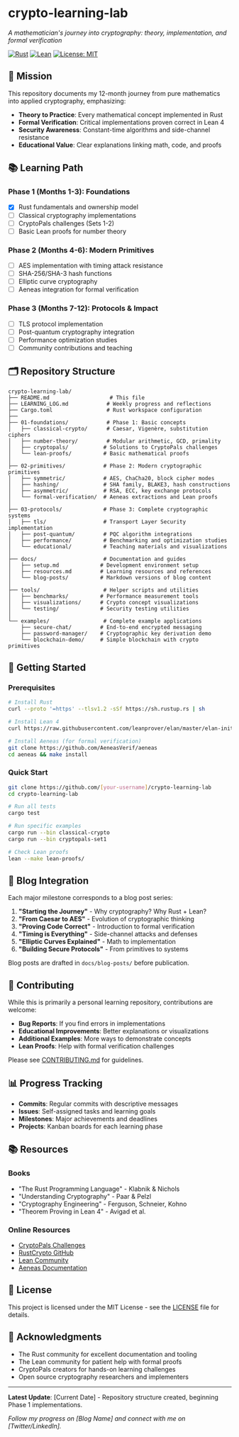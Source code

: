 # crypto-learning-lab
*A mathematician's journey into cryptography: theory, implementation, and formal verification*

[![Rust](https://img.shields.io/badge/rust-%23000000.svg?style=for-the-badge&logo=rust&logoColor=white)](https://www.rust-lang.org/)
[![Lean](https://img.shields.io/badge/Lean-4-blue?style=for-the-badge)](https://lean-lang.org/)
[![License: MIT](https://img.shields.io/badge/License-MIT-yellow.svg?style=for-the-badge)](https://opensource.org/licenses/MIT)

## 🎯 Mission

This repository documents my 12-month journey from pure mathematics into applied cryptography, emphasizing:
- **Theory to Practice**: Every mathematical concept implemented in Rust
- **Formal Verification**: Critical implementations proven correct in Lean 4
- **Security Awareness**: Constant-time algorithms and side-channel resistance
- **Educational Value**: Clear explanations linking math, code, and proofs

## 📚 Learning Path

### Phase 1 (Months 1-3): Foundations
- [x] Rust fundamentals and ownership model
- [ ] Classical cryptography implementations
- [ ] CryptoPals challenges (Sets 1-2)
- [ ] Basic Lean proofs for number theory

### Phase 2 (Months 4-6): Modern Primitives
- [ ] AES implementation with timing attack resistance
- [ ] SHA-256/SHA-3 hash functions
- [ ] Elliptic curve cryptography
- [ ] Aeneas integration for formal verification

### Phase 3 (Months 7-12): Protocols & Impact
- [ ] TLS protocol implementation
- [ ] Post-quantum cryptography integration
- [ ] Performance optimization studies
- [ ] Community contributions and teaching

## 🗂️ Repository Structure

```
crypto-learning-lab/
├── README.md                   # This file
├── LEARNING_LOG.md            # Weekly progress and reflections
├── Cargo.toml                 # Rust workspace configuration
├── 
├── 01-foundations/            # Phase 1: Basic concepts
│   ├── classical-crypto/      # Caesar, Vigenère, substitution ciphers
│   ├── number-theory/         # Modular arithmetic, GCD, primality
│   ├── cryptopals/           # Solutions to CryptoPals challenges
│   └── lean-proofs/          # Basic mathematical proofs
│
├── 02-primitives/            # Phase 2: Modern cryptographic primitives
│   ├── symmetric/            # AES, ChaCha20, block cipher modes
│   ├── hashing/              # SHA family, BLAKE3, hash constructions
│   ├── asymmetric/           # RSA, ECC, key exchange protocols
│   └── formal-verification/  # Aeneas extractions and Lean proofs
│
├── 03-protocols/             # Phase 3: Complete cryptographic systems
│   ├── tls/                  # Transport Layer Security implementation
│   ├── post-quantum/         # PQC algorithm integrations
│   ├── performance/          # Benchmarking and optimization studies
│   └── educational/          # Teaching materials and visualizations
│
├── docs/                     # Documentation and guides
│   ├── setup.md             # Development environment setup
│   ├── resources.md         # Learning resources and references
│   └── blog-posts/          # Markdown versions of blog content
│
├── tools/                    # Helper scripts and utilities
│   ├── benchmarks/          # Performance measurement tools
│   ├── visualizations/      # Crypto concept visualizations
│   └── testing/             # Security testing utilities
│
└── examples/                 # Complete example applications
    ├── secure-chat/         # End-to-end encrypted messaging
    ├── password-manager/    # Cryptographic key derivation demo
    └── blockchain-demo/     # Simple blockchain with crypto primitives
```

## 🚀 Getting Started

### Prerequisites
```bash
# Install Rust
curl --proto '=https' --tlsv1.2 -sSf https://sh.rustup.rs | sh

# Install Lean 4
curl https://raw.githubusercontent.com/leanprover/elan/master/elan-init.sh -sSf | sh

# Install Aeneas (for formal verification)
git clone https://github.com/AeneasVerif/aeneas
cd aeneas && make install
```

### Quick Start
```bash
git clone https://github.com/[your-username]/crypto-learning-lab
cd crypto-learning-lab

# Run all tests
cargo test

# Run specific examples
cargo run --bin classical-crypto
cargo run --bin cryptopals-set1

# Check Lean proofs
lean --make lean-proofs/
```

## 📖 Blog Integration

Each major milestone corresponds to a blog post series:

1. **"Starting the Journey"** - Why cryptography? Why Rust + Lean?
2. **"From Caesar to AES"** - Evolution of cryptographic thinking
3. **"Proving Code Correct"** - Introduction to formal verification
4. **"Timing is Everything"** - Side-channel attacks and defenses
5. **"Elliptic Curves Explained"** - Math to implementation
6. **"Building Secure Protocols"** - From primitives to systems

Blog posts are drafted in `docs/blog-posts/` before publication.

## 🤝 Contributing

While this is primarily a personal learning repository, contributions are welcome:

- **Bug Reports**: If you find errors in implementations
- **Educational Improvements**: Better explanations or visualizations
- **Additional Examples**: More ways to demonstrate concepts
- **Lean Proofs**: Help with formal verification challenges

Please see [CONTRIBUTING.md](CONTRIBUTING.md) for guidelines.

## 📊 Progress Tracking

- **Commits**: Regular commits with descriptive messages
- **Issues**: Self-assigned tasks and learning goals
- **Milestones**: Major achievements and deadlines
- **Projects**: Kanban boards for each learning phase

## 📚 Resources

### Books
- "The Rust Programming Language" - Klabnik & Nichols
- "Understanding Cryptography" - Paar & Pelzl
- "Cryptography Engineering" - Ferguson, Schneier, Kohno
- "Theorem Proving in Lean 4" - Avigad et al.

### Online Resources
- [CryptoPals Challenges](https://cryptopals.com/)
- [RustCrypto GitHub](https://github.com/RustCrypto)
- [Lean Community](https://leanprover-community.github.io/)
- [Aeneas Documentation](https://github.com/AeneasVerif/aeneas)

## 📜 License

This project is licensed under the MIT License - see the [LICENSE](LICENSE) file for details.

## 🙏 Acknowledgments

- The Rust community for excellent documentation and tooling
- The Lean community for patient help with formal proofs
- CryptoPals creators for hands-on learning challenges
- Open source cryptography researchers and implementers

---

**Latest Update**: [Current Date] - Repository structure created, beginning Phase 1 implementations.

*Follow my progress on [Blog Name] and connect with me on [Twitter/LinkedIn].*
